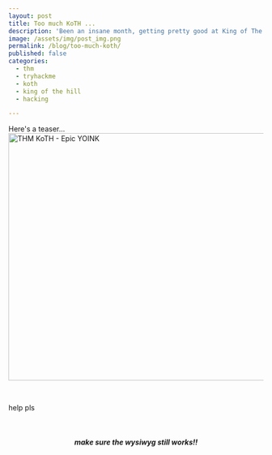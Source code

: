 ```yaml
---
layout: post
title: Too much KoTH ...
description: 'Been an insane month, getting pretty good at King of The Hill on TryHackMe!'
image: /assets/img/post_img.png
permalink: /blog/too-much-koth/
published: false
categories:
  - thm
  - tryhackme
  - koth
  - king of the hill
  - hacking

---
```

<p>Here's a teaser...<img style="display: block; margin-left: auto; margin-right: auto;" src="https://sls-ci-bowtie-houndstooth-root-us-east-1-assets.s3.amazonaws.com/5290charlie/blog/1655855944203-THM-KoTH-TRAIN-Lion-epic-yoink.png" alt="THM KoTH - Epic YOINK" width="897" height="488" /></p>
<p>&nbsp;</p>
<p>help pls</p>
<p>&nbsp;</p>
<h5 style="text-align: center;">make sure the wysiwyg still works!!</h5>
